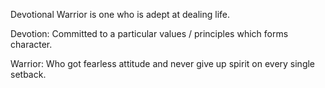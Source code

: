 Devotional Warrior is one who is adept at dealing life.

Devotion:
    Committed to a particular values / principles which forms character.

Warrior:
    Who got fearless attitude and never give up spirit on every single setback.